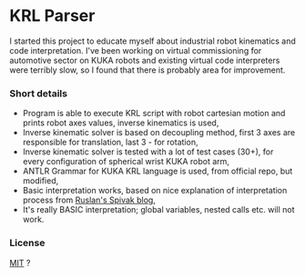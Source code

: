 # KRL Parser

I started this project to educate myself about industrial robot kinematics and code interpretation. I've been working on
virtual commissioning for automotive sector on KUKA robots and existing virtual code interpreters were terribly slow, so 
I found that there is probably area for improvement.

### Short details

- Program is able to execute KRL script with robot cartesian motion and prints robot axes values, inverse kinematics is used,
- Inverse kinematic solver is based on decoupling method, first 3 axes are responsible for translation, last 3 - for rotation,
- Inverse kinematic solver is tested with a lot of test cases (30+), for every configuration of spherical wrist KUKA robot arm,
- ANTLR Grammar for KUKA KRL language is used, from official repo, but modified,
- Basic interpretation works, based on nice explanation of interpretation process from [Ruslan's Spivak blog](https://ruslanspivak.com/),
- It's really BASIC interpretation; global variables, nested calls etc. will not work.

### License

[MIT](https://choosealicense.com/licenses/mit/) ?